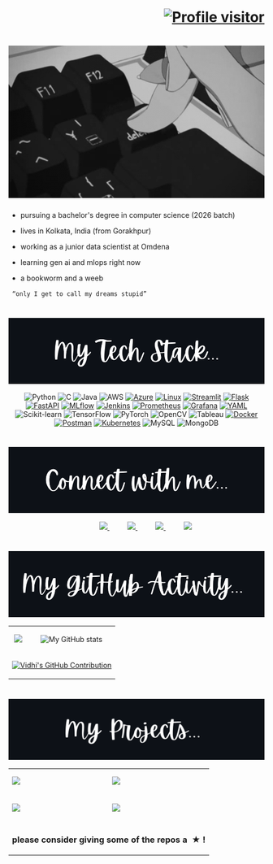 <h1 align="right"><a href="https://komarev.com/ghpvc/?username=vvidhig"><img align="center" src="https://komarev.com/ghpvc/?username=vvidhig&label=Visitors&color=000000&style=flat" alt="Profile visitor" height="30" width="120"/></a></h1>

<h1 align="center">
    <img src="https://github.com/vvidhig/vvidhig/blob/main/75feec7d2a02e8095331ae310025653b.gif" height="300" width="800" />
</h1>

<div>
     
- pursuing a bachelor's degree in computer science (2026 batch)

- lives in Kolkata, India (from Gorakhpur)
  
- working as a junior data scientist at Omdena

- learning gen ai and mlops right now

- a bookworm and a weeb

</p>

```
 “only I get to call my dreams stupid”
```

#

</div>

<div align="center">
    
<img src="https://github.com/vvidhig/vvidhig/blob/main/techstack.png" height="130" width="700" />

![Python](https://img.shields.io/badge/Python-262626?style=for-the-badge&logo=python&logoColor=white) 
![C](https://img.shields.io/badge/C-262626?style=for-the-badge&logo=c&logoColor=white) 
![Java](https://img.shields.io/badge/Java-262626?style=for-the-badge&logo=java&logoColor=white)
![AWS](https://img.shields.io/badge/AWS-262626?style=for-the-badge&logo=amazon-aws&logoColor=white)
[![Azure](https://img.shields.io/badge/Azure-262626?style=for-the-badge&logo=microsoft-azure&logoColor=white)](https://azure.microsoft.com/)
[![Linux](https://img.shields.io/badge/Linux-262626?style=for-the-badge&logo=linux&logoColor=white)](https://www.linux.org/)
[![Streamlit](https://img.shields.io/badge/Streamlit-262626?style=for-the-badge&logo=streamlit&logoColor=white)](https://streamlit.io/)
[![Flask](https://img.shields.io/badge/Flask-262626?style=for-the-badge&logo=flask&logoColor=white)](https://flask.palletsprojects.com/)
[![FastAPI](https://img.shields.io/badge/FastAPI-262626?style=for-the-badge&logo=fastapi&logoColor=white)](https://fastapi.tiangolo.com/) 
[![MLflow](https://img.shields.io/badge/MLflow-262626?style=for-the-badge&logo=mlflow&logoColor=white)](https://mlflow.org/)
[![Jenkins](https://img.shields.io/badge/Jenkins-262626?style=for-the-badge&logo=jenkins&logoColor=white)](https://www.jenkins.io/)
[![Prometheus](https://img.shields.io/badge/Prometheus-262626?style=for-the-badge&logo=prometheus&logoColor=white)](https://prometheus.io/)
[![Grafana](https://img.shields.io/badge/Grafana-262626?style=for-the-badge&logo=grafana&logoColor=white)](https://grafana.com/)
[![YAML](https://img.shields.io/badge/YAML-262626?style=for-the-badge&logo=yaml&logoColor=white)](https://yaml.org/)
![Scikit-learn](https://img.shields.io/badge/Scikit--learn-262626?style=for-the-badge&logo=scikit-learn&logoColor=white) 
![TensorFlow](https://img.shields.io/badge/TensorFlow-262626?style=for-the-badge&logo=tensorflow&logoColor=white) 
![PyTorch](https://img.shields.io/badge/PyTorch-262626?style=for-the-badge&logo=pytorch&logoColor=white)
![OpenCV](https://img.shields.io/badge/OpenCV-262626?style=for-the-badge&logo=opencv&logoColor=white)
![Tableau](https://img.shields.io/badge/Tableau-262626?style=for-the-badge&logo=tableau&logoColor=white) 
[![Docker](https://img.shields.io/badge/Docker-262626?style=for-the-badge&logo=docker&logoColor=white)](https://www.docker.com/) 
[![Postman](https://img.shields.io/badge/Postman-262626?style=for-the-badge&logo=postman&logoColor=white)](https://www.postman.com/) 
[![Kubernetes](https://img.shields.io/badge/Kubernetes-262626?style=for-the-badge&logo=kubernetes&logoColor=white)](https://kubernetes.io/)
![MySQL](https://img.shields.io/badge/MySQL-262626?style=for-the-badge&logo=mysql&logoColor=white) 
![MongoDB](https://img.shields.io/badge/MongoDB-262626?style=for-the-badge&logo=mongodb&logoColor=white)
</div>

#

<div align="center">

<img src="https://github.com/vvidhig/vvidhig/blob/main/connectwithme.png" height="130" width="700" />

&nbsp;&nbsp;&nbsp;&nbsp;&nbsp;&nbsp;&nbsp;&nbsp;
<a href="https://mail.google.com/mail/u/?authuser=vidhidoesnotreply@gmail.com">
<img src="https://img.shields.io/badge/Gmail-262626?style=for-the-badge&logo=gmail&logoColor=white">
</a>
&nbsp;&nbsp;&nbsp;&nbsp;&nbsp;&nbsp;&nbsp;&nbsp;
<a href="https://agritech-milano.slack.com/team/U0712TN1PA4">
<img src="https://img.shields.io/badge/Slack-262626?style=for-the-badge&logo=slack&logoColor=white">
</a>
&nbsp;&nbsp;&nbsp;&nbsp;&nbsp;&nbsp;&nbsp;&nbsp;
<a href="https://www.linkedin.com/in/vvidhig310105/">
<img src="https://img.shields.io/badge/Linkedin-262626?style=for-the-badge&logo=linkedin&logoColor=white">
</a>
&nbsp;&nbsp;&nbsp;&nbsp;&nbsp;&nbsp;&nbsp;&nbsp;
<a href="https://www.instagram.com/vvidhig/?">
<img src="https://img.shields.io/badge/Instagram-262626?style=for-the-badge&logo=instagram&logoColor=white">
</a>
</div>

#

<div align="center">
    
<img src="https://github.com/vvidhig/vvidhig/blob/main/githubactivity.png" height="130" width="650" />

<table align="center">  
    <tr><td align="center">
    
![](https://github-readme-streak-stats.herokuapp.com/?user=vvidhig&theme=dracula)
</td>
<td align="center">

![My GitHub stats](https://github-readme-stats.vercel.app/api?username=vvidhig\&rank_icon=github\&show_icons=true\&theme=dracula)

</td></tr>
    <tr>
        <td align="center" colspan="2">
            <p align="center">
              <a href="https://github.com/vvidhig">
    <img src="https://github-profile-summary-cards.vercel.app/api/cards/profile-details?username=vvidhig&theme=dracula" alt="Vidhi's GitHub Contribution" width="1000"/>
  </a>
</p></td> </tr>
</table>
</div>

#

<div align="center">

<img src="https://github.com/vvidhig/vvidhig/blob/main/project.png" height="120" width="700" />

<table align="center" cellspacing="3"><tr><td>
<a href="https://github.com/vvidhig/Loan-Prediction-Model-Package"><img src="https://github-readme-stats.vercel.app/api/pin/?username=vvidhig&repo=Loan-Prediction-Model-Package&cache_seconds=86400&theme=dracula" width="500"></a>

</td><td>

<a href="https://github.com/vvidhig/Malarial-Cell-Detection-Model"><img src="https://github-readme-stats.vercel.app/api/pin/?username=vvidhig&repo=Malarial-Cell-Detection-Model&cache_seconds=86400&theme=dracula" width="500"></a>

</td></tr><tr><td>

<a href="https://github.com/vvidhig/Human-Activity-Recognition-using-Smartphone-Data"><img src="https://github-readme-stats.vercel.app/api/pin/?username=vvidhig&repo=Human-Activity-Recognition-using-Smartphone-Data&cache_seconds=86400&theme=dracula" width="500"></a>

</td><td>

<a href="https://github.com/vvidhig/Solar-Irradiance-Prediction-Model"><img src="https://github-readme-stats.vercel.app/api/pin/?username=vvidhig&repo=Solar-Irradiance-Prediction-Model&cache_seconds=86400&theme=dracula" width="500"></a>

</td></tr>
<tr>
    <td align="center" colspan="2"><h3 align="center">please consider giving some of the repos a &nbsp;★&nbsp;!</h3></td>
</tr></table>
</div>





